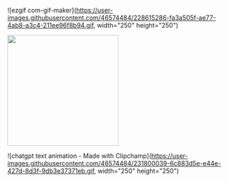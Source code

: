 ![ezgif com-gif-maker](https://user-images.githubusercontent.com/46574484/228615286-fa3a505f-ae77-4ab8-a3c4-211ee96f8b94.gif, width="250" height="250")

<img src="https://user-images.githubusercontent.com/46574484/228615286-fa3a505f-ae77-4ab8-a3c4-211ee96f8b94.gif" width="250" height="250"/>


![chatgpt text animation - Made with Clipchamp](https://user-images.githubusercontent.com/46574484/231800039-6c883d5e-e44e-427d-8d3f-9db3e37371eb.gif, width="250" height="250")
